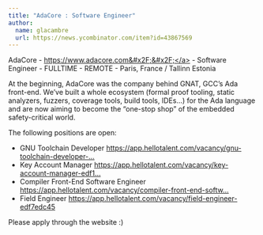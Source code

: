 ```yaml
---
title: "AdaCore : Software Engineer"
author:
  name: glacambre
  url: https://news.ycombinator.com/item?id=43867569
---
```

AdaCore - <a href="https:&#x2F;&#x2F;www.adacore.com&#x2F;&#x2F;" rel="nofollow">https:&#x2F;&#x2F;www.adacore.com&#x2F;&#x2F;</a> - Software Engineer - FULLTIME - REMOTE - Paris, France &#x2F; Tallinn Estonia

At the beginning, AdaCore was the company behind GNAT, GCC’s Ada front-end. We’ve built a whole ecosystem (formal proof tooling, static analyzers, fuzzers, coverage tools, build tools, IDEs…) for the Ada language and are now aiming to become the “one-stop shop” of the embedded safety-critical world.

The following positions are open:
- GNU Toolchain Developer <a href="https:&#x2F;&#x2F;app.hellotalent.com&#x2F;vacancy&#x2F;gnu-toolchain-developer-ed6911fca" rel="nofollow">https:&#x2F;&#x2F;app.hellotalent.com&#x2F;vacancy&#x2F;gnu-toolchain-developer-...</a>
- Key Account Manager <a href="https:&#x2F;&#x2F;app.hellotalent.com&#x2F;vacancy&#x2F;key-account-manager-edf181171" rel="nofollow">https:&#x2F;&#x2F;app.hellotalent.com&#x2F;vacancy&#x2F;key-account-manager-edf1...</a>
- Compiler Front-End Software Engineer <a href="https:&#x2F;&#x2F;app.hellotalent.com&#x2F;vacancy&#x2F;compiler-front-end-software-engineer-edf57b1e7" rel="nofollow">https:&#x2F;&#x2F;app.hellotalent.com&#x2F;vacancy&#x2F;compiler-front-end-softw...</a>
- Field Engineer <a href="https:&#x2F;&#x2F;app.hellotalent.com&#x2F;vacancy&#x2F;field-engineer-edf7edc45" rel="nofollow">https:&#x2F;&#x2F;app.hellotalent.com&#x2F;vacancy&#x2F;field-engineer-edf7edc45</a>

Please apply through the website :)
<JobApplication />
